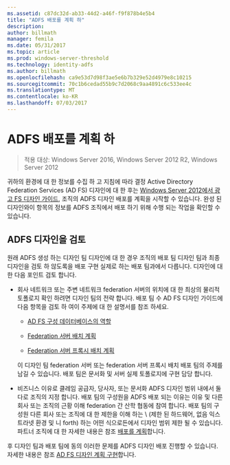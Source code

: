 ```yaml
---
ms.assetid: c87dc32d-ab33-44d2-a46f-f9f878b4e5b4
title: "ADFS 배포를 계획 하"
description: 
author: billmath
manager: femila
ms.date: 05/31/2017
ms.topic: article
ms.prod: windows-server-threshold
ms.technology: identity-adfs
ms.author: billmath
ms.openlocfilehash: ca9e53d7d98f3ae5e6b7b329e52d4979e8c10215
ms.sourcegitcommit: 70c1b6cedad55b9c7d2068c9aa4891c6c533ee4c
ms.translationtype: MT
ms.contentlocale: ko-KR
ms.lasthandoff: 07/03/2017
---
```

# <a name="planning-to-deploy-ad-fs"></a>ADFS 배포를 계획 하

>적용 대상: Windows Server 2016, Windows Server 2012 R2, Windows Server 2012


귀하의 환경에 대 한 정보를 수집 하 고 지침에 따라 결정 Active Directory Federation Services \(AD FS\) 디자인에 대 한 후는 [Windows Server 2012에서 광고 FS 디자인 가이드](https://technet.microsoft.com/library/dd807036.aspx), 조직의 ADFS 디자인 배포를 계획을 시작할 수 있습니다. 완성 된 디자인와이 항목의 정보를 ADFS 조직에서 배포 하기 위해 수행 되는 작업을 확인할 수 있습니다.  
  
## <a name="reviewing-your-ad-fs-design"></a>ADFS 디자인을 검토  
원래 ADFS 생성 하는 디자인 팀 디자인에 대 한 경우 조직의 배포 팀 디자인 팀과 최종 디자인을 검토 하 않도록을 배포 구현 실제로 하는 배포 팀과에서 다릅니다. 디자인에 대 한 다음 포인트 검토 합니다.  
  
-   회사 네트워크 또는 주변 네트워크 federation 서버의 위치에 대 한 최상의 물리적 토폴로지 확인 하려면 디자인 팀의 전략 합니다. 배포 팀 수 AD FS 디자인 가이드에 다음 항목을 검토 하 여이 주제에 대 한 설명서를 참조 하세요.  
  
    -   [AD FS 구성 데이터베이스의 역할](../../ad-fs/technical-reference/The-Role-of-the-AD-FS-Configuration-Database.md)  
  
    -   [Federation 서버 배치 계획](https://technet.microsoft.com/library/dd807069.aspx)  
  
    -   [Federation 서버 프록시 배치 계획](https://technet.microsoft.com/library/dd807130.aspx)  
  
    이 디자인 팀 federation 서버 또는 federation 서버 프록시 배치 배포 팀의 주제를 남길 수 있습니다. 배포 팀은 문서화 및 서버 실제 토폴로지에 구현 담당 합니다.  
  
-   비즈니스 이유로 클레임 공급자, 당사자, 또는 문서화 ADFS 디자인 범위 내에서 둘 다로 조직의 지정 합니다. 배포 팀의 구성원을 ADFS 배포 되는 이유는 이유 및 다른 회사 또는 조직의 근황 이해 federation 간 산학 협동에 참여 합니다. 배포 팀의 구성원 다른 회사 또는 조직에 대 한 제한을 이해 하는 \ (제한 된 하드웨어, 없음 익스트라넷 환경 및 니 forth\) 하는 어떤 식으로든에서 디자인 범위 제한 될 수 있습니다. 파트너 조직에 대 한 자세한 내용은 참조 [배포를 계획](https://technet.microsoft.com/library/dd807083.aspx)합니다.  
  
후 디자인 팀과 배포 팀에 동의 이러한 문제를 ADFS 디자인 배포 진행할 수 있습니다. 자세한 내용은 참조 [AD FS 디자인 계획 구현](Implementing-Your-AD-FS-Design-Plan.md)합니다.  
